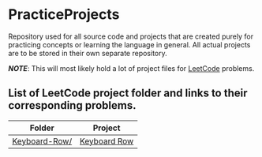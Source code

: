 # PracticeProjects

Repository used for all source code and projects that are created purely for practicing concepts or learning the language in general. All actual projects are to be stored in their own separate repository.

***NOTE***: This will most likely hold a lot of project files for [LeetCode](https://leetcode.com/) problems.

## List of LeetCode project folder and links to their corresponding problems.

|                                         Folder                                        |                           Project                           |
|:-------------------------------------------------------------------------------------:|:-----------------------------------------------------------:|
| [Keyboard-Row/](https://github.com/TheOdd/PracticeProjects/tree/master/Keyboard-Row/) | [Keyboard Row](https://leetcode.com/problems/keyboard-row/) |